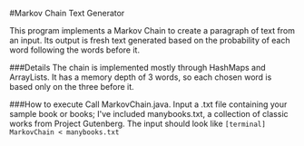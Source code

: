 #Markov Chain Text Generator

This program implements a Markov Chain to create a paragraph of text from an input. Its output is fresh text generated based on the probability of each word following the words before it.

###Details
The chain is implemented mostly through HashMaps and ArrayLists. It has a memory depth of 3 words, so each chosen word is based only on the three before it.

###How to execute
Call MarkovChain.java. Input a .txt file containing your sample book or books; I've included manybooks.txt, a collection of classic works from Project Gutenberg. The input should look like
    ```
    [terminal] MarkovChain < manybooks.txt
    ```